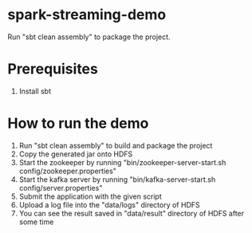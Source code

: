 # spark-streaming-demo

Run "sbt clean assembly" to package the project.

# Prerequisites
  1. Install sbt
  
# How to run the demo  
  1. Run "sbt clean assembly" to build and package the project
  2. Copy the generated jar onto HDFS
  3. Start the zookeeper by running "bin/zookeeper-server-start.sh config/zookeeper.properties"
  4. Start the kafka server by running "bin/kafka-server-start.sh config/server.properties"
  5. Submit the application with the given script
  6. Upload a log file into the "data/logs" directory of HDFS
  7. You can see the result saved in "data/result" directory of HDFS after some time
